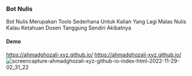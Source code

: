 ### Bot Nulis
 Bot Nulis Merupakan Tools Sederhana Untuk Kalian Yang Lagi Malas Nulis
 Kalau Ketahuan Dosen Tanggung Sendiri Akibatnya

#### Demo 
https://ahmadghozali-xyz.github.io/
https://ahmadghozali-xyz.github.io/
![screencapture-ahmadghozali-xyz-github-io-index-html-2022-11-29-02_31_22](https://user-images.githubusercontent.com/76531998/204364654-5eb9982d-2573-43c4-9033-7d615de18c98.png)
